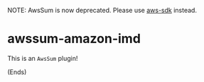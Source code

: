 NOTE: AwsSum is now deprecated. Please use [aws-sdk](https://www.npmjs.org/package/aws-sdk) instead.

# awssum-amazon-imd #

This is an ```AwsSum``` plugin!

(Ends)
